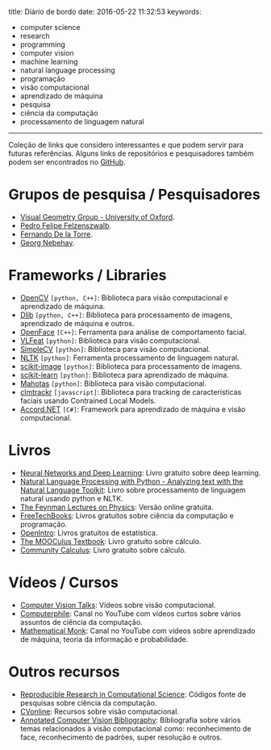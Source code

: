 title: Diário de bordo
date: 2016-05-22 11:32:53
keywords:
- computer science
- research
- programming
- computer vision
- machine learning
- natural language processing
- programação
- visão computacional
- aprendizado de máquina
- pesquisa
- ciência da computação
- processamento de linguagem natural
---
Coleção de links que considero interessantes e que podem servir para futuras referências. Alguns links de repositórios e pesquisadores também podem ser encontrados no [GitHub](https://github.com/ejulio).

<!-- toc -->

# Grupos de pesquisa / Pesquisadores
- [Visual Geometry Group - University of Oxford](http://www.robots.ox.ac.uk:5000/~vgg/).
- [Pedro Felipe Felzenszwalb](http://cs.brown.edu/~pff/).
- [Fernando De la Torre](http://www.cs.cmu.edu/~ftorre/).
- [Georg Nebehay](http://gnebehay.com/).

# Frameworks / Libraries
- [OpenCV](http://opencv.org/) `[python, C++]`: Biblioteca para visão computacional e aprendizado de máquina.
- [Dlib](http://dlib.net/) `[python, C++]`: Biblioteca para processamento de imagens, aprendizado de máquina e outros. 
- [OpenFace](https://github.com/TadasBaltrusaitis/OpenFace) `[C++]`: Ferramenta para análise de comportamento facial.
- [VLFeat](http://www.vlfeat.org/index.html) `[python]`: Biblioteca para visão computacional.
- [SimpleCV](http://simplecv.org/) `[python]`: Biblioteca para visão computacional.
- [NLTK](http://www.nltk.org/) `[python]`: Ferramenta processamento de linguagem natural.
- [scikit-image](http://scikit-image.org/) `[python]`: Biblioteca para processamento de imagens.
- [scikit-learn](http://scikit-learn.org/stable/) `[python]`: Biblioteca para aprendizado de máquina.
- [Mahotas](http://mahotas.readthedocs.io/en/latest/) `[python]`: Biblioteca para visão computacional.
- [clmtrackr](https://github.com/auduno/clmtrackr) `[javascript]`: Biblioteca para tracking de características faciais usando Contrained Local Models.
- [Accord.NET](http://accord-framework.net/) `[C#]`: Framework para aprendizado de máquina e visão computacional.

# Livros
- [Neural Networks and Deep Learning](http://neuralnetworksanddeeplearning.com/): Livro gratuito sobre deep learning.
- [Natural Language Processing with Python - Analyzing text with the Natural Language Toolkit](http://www.nltk.org/book/): Livro sobre processamento de linguagem natural usando python e NLTK.
- [The Feynman Lectures on Physics](http://www.feynmanlectures.caltech.edu/): Versão online gratuita.
- [FreeTechBooks](http://www.freetechbooks.com/): Livros gratuitos sobre ciência da computação e programação.
- [OpenIntro](https://www.openintro.org/index.php): Livros gratuitos de estatística.
- [The MOOCulus Textbook](https://mooculus.osu.edu/handouts): Livro gratuito sobre cálculo.
- [Community Calculus](http://communitycalculus.org): Livro gratuito sobre cálculo.

# Vídeos / Cursos
- [Computer Vision Talks](http://www.computervisiontalks.com/): Vídeos sobre visão computacional.
- [Computerphile](https://www.youtube.com/user/Computerphile): Canal no YouTube com vídeos curtos sobre vários assuntos de ciência da computação.
- [Mathematical Monk](https://www.youtube.com/user/mathematicalmonk/): Canal no YouTube com vídeos sobre aprendizado de máquina, teoria da informação e probabilidade.

# Outros recursos
- [Reproducible Research in Computational Science](http://www.csee.wvu.edu/~xinl/source.html): Códigos fonte de pesquisas sobre ciência da computação.
- [CVonline](http://homepages.inf.ed.ac.uk/rbf/CVonline/): Recursos sobre visão computacional.
- [Annotated Computer Vision Bibliography](http://iris.usc.edu/Vision-Notes/bibliography/contents.html): Bibliografia sobre vários temas relacionados à visão computacional como: reconhecimento de face, reconhecimento de padrões, super resolução e outros.